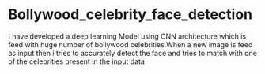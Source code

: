 # Bollywood_celebrity_face_detection
I have developed a deep learning Model using CNN architecture which is feed with huge number of bollywood celebrities.When a new image  is feed as input then 
i tries to accurately detect the face and tries to match with one of the celebrities present in the input data
